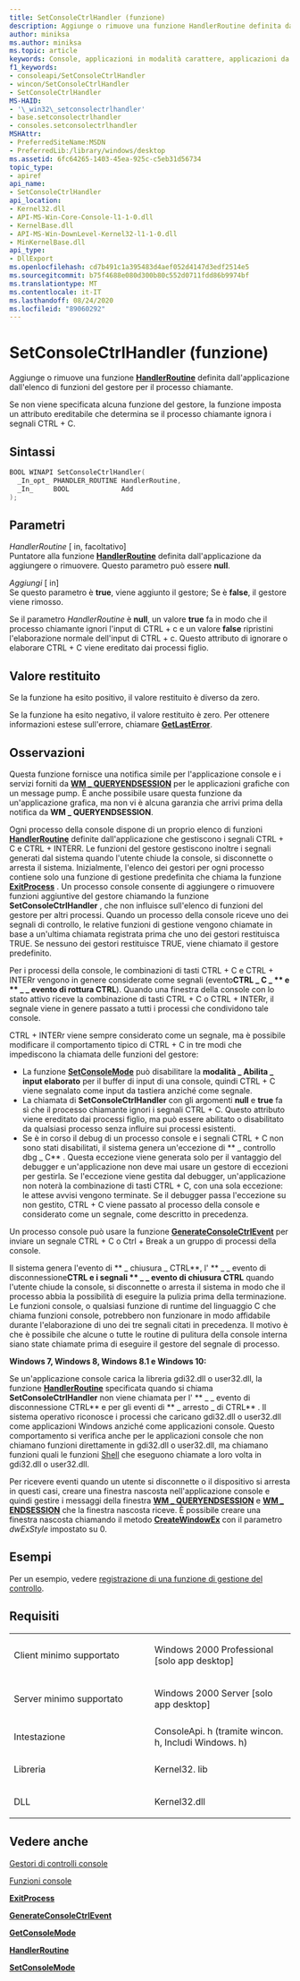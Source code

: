 ```yaml
---
title: SetConsoleCtrlHandler (funzione)
description: Aggiunge o rimuove una funzione HandlerRoutine definita dall'applicazione dall'elenco di funzioni del gestore per il processo chiamante.
author: miniksa
ms.author: miniksa
ms.topic: article
keywords: Console, applicazioni in modalità carattere, applicazioni da riga di comando, applicazioni Terminal, API console
f1_keywords:
- consoleapi/SetConsoleCtrlHandler
- wincon/SetConsoleCtrlHandler
- SetConsoleCtrlHandler
MS-HAID:
- '\_win32\_setconsolectrlhandler'
- base.setconsolectrlhandler
- consoles.setconsolectrlhandler
MSHAttr:
- PreferredSiteName:MSDN
- PreferredLib:/library/windows/desktop
ms.assetid: 6fc64265-1403-45ea-925c-c5eb31d56734
topic_type:
- apiref
api_name:
- SetConsoleCtrlHandler
api_location:
- Kernel32.dll
- API-MS-Win-Core-Console-l1-1-0.dll
- KernelBase.dll
- API-MS-Win-DownLevel-Kernel32-l1-1-0.dll
- MinKernelBase.dll
api_type:
- DllExport
ms.openlocfilehash: cd7b491c1a395483d4aef052d4147d3edf2514e5
ms.sourcegitcommit: b75f4688e080d300b80c552d0711fdd86b9974bf
ms.translationtype: MT
ms.contentlocale: it-IT
ms.lasthandoff: 08/24/2020
ms.locfileid: "89060292"
---
```

# <a name="setconsolectrlhandler-function"></a>SetConsoleCtrlHandler (funzione)


Aggiunge o rimuove una funzione [**HandlerRoutine**](handlerroutine.md) definita dall'applicazione dall'elenco di funzioni del gestore per il processo chiamante.

Se non viene specificata alcuna funzione del gestore, la funzione imposta un attributo ereditabile che determina se il processo chiamante ignora i segnali CTRL + C.

<a name="syntax"></a>Sintassi
------

```C
BOOL WINAPI SetConsoleCtrlHandler(
  _In_opt_ PHANDLER_ROUTINE HandlerRoutine,
  _In_     BOOL             Add
);
```

<a name="parameters"></a>Parametri
----------

*HandlerRoutine* \[ in, facoltativo\]  
Puntatore alla funzione [**HandlerRoutine**](handlerroutine.md) definita dall'applicazione da aggiungere o rimuovere. Questo parametro può essere **null**.

*Aggiungi* \[ in\]  
Se questo parametro è **true**, viene aggiunto il gestore; Se è **false**, il gestore viene rimosso.

Se il parametro *HandlerRoutine* è **null**, un valore **true** fa in modo che il processo chiamante ignori l'input di CTRL + c e un valore **false** ripristini l'elaborazione normale dell'input di CTRL + c. Questo attributo di ignorare o elaborare CTRL + C viene ereditato dai processi figlio.

<a name="return-value"></a>Valore restituito
------------

Se la funzione ha esito positivo, il valore restituito è diverso da zero.

Se la funzione ha esito negativo, il valore restituito è zero. Per ottenere informazioni estese sull'errore, chiamare [**GetLastError**](https://msdn.microsoft.com/library/windows/desktop/ms679360).

<a name="remarks"></a>Osservazioni
-------

Questa funzione fornisce una notifica simile per l'applicazione console e i servizi forniti da [**WM \_ QUERYENDSESSION**](https://msdn.microsoft.com/library/windows/desktop/aa376890) per le applicazioni grafiche con un message pump. È anche possibile usare questa funzione da un'applicazione grafica, ma non vi è alcuna garanzia che arrivi prima della notifica da **WM \_ QUERYENDSESSION**.

Ogni processo della console dispone di un proprio elenco di funzioni [**HandlerRoutine**](handlerroutine.md) definite dall'applicazione che gestiscono i segnali CTRL + C e CTRL + INTERR. Le funzioni del gestore gestiscono inoltre i segnali generati dal sistema quando l'utente chiude la console, si disconnette o arresta il sistema. Inizialmente, l'elenco dei gestori per ogni processo contiene solo una funzione di gestione predefinita che chiama la funzione [**ExitProcess**](https://msdn.microsoft.com/library/windows/desktop/ms682658) . Un processo console consente di aggiungere o rimuovere funzioni aggiuntive del gestore chiamando la funzione **SetConsoleCtrlHandler** , che non influisce sull'elenco di funzioni del gestore per altri processi. Quando un processo della console riceve uno dei segnali di controllo, le relative funzioni di gestione vengono chiamate in base a un'ultima chiamata registrata prima che uno dei gestori restituisca TRUE. Se nessuno dei gestori restituisce TRUE, viene chiamato il gestore predefinito.

Per i processi della console, le combinazioni di tasti CTRL + C e CTRL + INTERr vengono in genere considerate come segnali (evento**CTRL \_ C \_ ** e ** \_ \_ evento di rottura CTRL**). Quando una finestra della console con lo stato attivo riceve la combinazione di tasti CTRL + C o CTRL + INTERr, il segnale viene in genere passato a tutti i processi che condividono tale console.

CTRL + INTERr viene sempre considerato come un segnale, ma è possibile modificare il comportamento tipico di CTRL + C in tre modi che impediscono la chiamata delle funzioni del gestore:

- La funzione [**SetConsoleMode**](setconsolemode.md) può disabilitare la **modalità \_ Abilita \_ input elaborato** per il buffer di input di una console, quindi CTRL + C viene segnalato come input da tastiera anziché come segnale.
- La chiamata di **SetConsoleCtrlHandler** con gli argomenti **null** e **true** fa sì che il processo chiamante ignori i segnali CTRL + C. Questo attributo viene ereditato dai processi figlio, ma può essere abilitato o disabilitato da qualsiasi processo senza influire sui processi esistenti.
- Se è in corso il debug di un processo console e i segnali CTRL + C non sono stati disabilitati, il sistema genera un'eccezione di ** \_ controllo dbg \_ C** . Questa eccezione viene generata solo per il vantaggio del debugger e un'applicazione non deve mai usare un gestore di eccezioni per gestirla. Se l'eccezione viene gestita dal debugger, un'applicazione non noterà la combinazione di tasti CTRL + C, con una sola eccezione: le attese avvisi vengono terminate. Se il debugger passa l'eccezione su non gestito, CTRL + C viene passato al processo della console e considerato come un segnale, come descritto in precedenza.

Un processo console può usare la funzione [**GenerateConsoleCtrlEvent**](generateconsolectrlevent.md) per inviare un segnale CTRL + C o Ctrl + Break a un gruppo di processi della console.

Il sistema genera l'evento di ** \_ chiusura \_ CTRL**, l' ** \_ \_ evento di disconnessione**CTRL e i segnali ** \_ \_ evento di chiusura CTRL** quando l'utente chiude la console, si disconnette o arresta il sistema in modo che il processo abbia la possibilità di eseguire la pulizia prima della terminazione. Le funzioni console, o qualsiasi funzione di runtime del linguaggio C che chiama funzioni console, potrebbero non funzionare in modo affidabile durante l'elaborazione di uno dei tre segnali citati in precedenza. Il motivo è che è possibile che alcune o tutte le routine di pulitura della console interna siano state chiamate prima di eseguire il gestore del segnale di processo.

**Windows 7, Windows 8, Windows 8.1 e Windows 10:**

Se un'applicazione console carica la libreria gdi32.dll o user32.dll, la funzione [**HandlerRoutine**](handlerroutine.md) specificata quando si chiama **SetConsoleCtrlHandler** non viene chiamata per l' ** \_ \_ evento di disconnessione CTRL** e per gli eventi di ** \_ arresto \_ di CTRL** . Il sistema operativo riconosce i processi che caricano gdi32.dll o user32.dll come applicazioni Windows anziché come applicazioni console. Questo comportamento si verifica anche per le applicazioni console che non chiamano funzioni direttamente in gdi32.dll o user32.dll, ma chiamano funzioni quali le funzioni [Shell](https://msdn.microsoft.com/library/windows/desktop/bb776426) che eseguono chiamate a loro volta in gdi32.dll o user32.dll.

Per ricevere eventi quando un utente si disconnette o il dispositivo si arresta in questi casi, creare una finestra nascosta nell'applicazione console e quindi gestire i messaggi della finestra [**WM \_ QUERYENDSESSION**](https://msdn.microsoft.com/library/windows/desktop/aa376890) e [**WM \_ ENDSESSION**](https://msdn.microsoft.com/library/windows/desktop/aa376889) che la finestra nascosta riceve. È possibile creare una finestra nascosta chiamando il metodo [**CreateWindowEx**](https://msdn.microsoft.com/library/windows/desktop/ms632680) con il parametro *dwExStyle* impostato su 0.

<a name="examples"></a>Esempi
--------

Per un esempio, vedere [registrazione di una funzione di gestione del controllo](registering-a-control-handler-function.md).

<a name="requirements"></a>Requisiti
------------

<table>
<colgroup>
<col width="50%" />
<col width="50%" />
</colgroup>
<tbody>
<tr class="odd">
<td><p>Client minimo supportato</p></td>
<td><p>Windows 2000 Professional [solo app desktop]</p></td>
</tr>
<tr class="even">
<td><p>Server minimo supportato</p></td>
<td><p>Windows 2000 Server [solo app desktop]</p></td>
</tr>
<tr class="odd">
<td><p>Intestazione</p></td>
<td>ConsoleApi. h (tramite wincon. h, Includi Windows. h)</td>
</tr>
<tr class="even">
<td><p>Libreria</p></td>
<td>Kernel32. lib</td>
</tr>
<tr class="odd">
<td><p>DLL</p></td>
<td>Kernel32.dll</td>
</tr>
<tr class="even">
</tr>
<tr class="odd">
</tr>
<tr class="even">
</tr>
</tbody>
</table>

## <a name="span-idsee_alsospansee-also"></a><span id="see_also"></span>Vedere anche


[Gestori di controlli console](console-control-handlers.md)

[Funzioni console](console-functions.md)

[**ExitProcess**](https://msdn.microsoft.com/library/windows/desktop/ms682658)

[**GenerateConsoleCtrlEvent**](generateconsolectrlevent.md)

[**GetConsoleMode**](getconsolemode.md)

[**HandlerRoutine**](handlerroutine.md)

[**SetConsoleMode**](setconsolemode.md)

 

 




